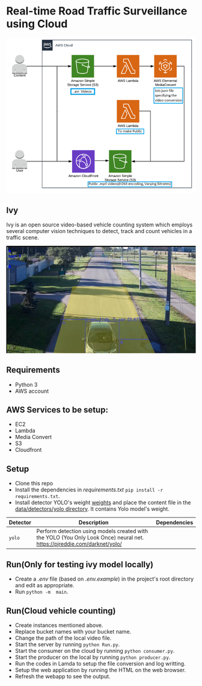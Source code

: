 # Real-time Road Traffic Surveillance using Cloud

![FlowChart](FlowChart.png) 

## Ivy
Ivy is an open source video-based vehicle counting system which employs several computer vision techniques to detect, track and count vehicles in a traffic scene.

![Output](Output.png) 

## Requirements
- Python 3
- AWS account

## AWS Services to be setup:
- EC2
- Lambda
- Media Convert
- S3
- Cloudfront

## Setup
- Clone this repo 
- Install the dependencies in _requirements.txt_ `pip install -r requirements.txt`.
- Install detector YOLO's weight [weights](https://drive.google.com/file/d/1iuVPWkXXolngdxpc1p3YvJZMwbBi0dC4/view?usp=sharing)
 and place the content file in the [data/detectors/yolo directory](/data/detectors/yolo). It contains Yolo model's weight.

| Detector | Description | Dependencies |
|---|---|---|
| `yolo` | Perform detection using models created with the YOLO (You Only Look Once) neural net. https://pjreddie.com/darknet/yolo/ | |


## Run(Only for testing ivy model locally)
- Create a _.env_ file (based on _.env.example_) in the project's root directory and edit as appropriate.
- Run `python -m  main`.

## Run(Cloud vehicle counting)
- Create instances mentioned above. 
- Replace bucket names with your bucket name.
- Change the path of the local video file.
- Start the server by running `python Run.py`.
- Start the consumer on the cloud by running `python consumer.py`.
- Start the producer on the local by running `python producer.py`.
- Run the codes in Lamda to setup the file conversion and log writting.
- Setup the web application by running the HTML on the web browser.
- Refresh the webapp to see the output.



